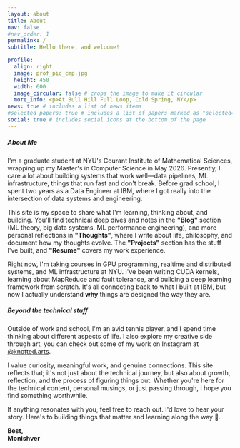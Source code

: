 ```yaml
---
layout: about
title: About
nav: false
#nav_order: 1
permalink: /
subtitle: Hello there, and welcome!

profile:
  align: right
  image: prof_pic_cmp.jpg
  height: 450
  width: 600
  image_circular: false # crops the image to make it circular
  more_info: <p>At Bull Hill Full Loop, Cold Spring, NY</p>
news: true # includes a list of news items
#selected_papers: true # includes a list of papers marked as "selected={true}"
social: true # includes social icons at the bottom of the page
---
```


##### **About Me**

I'm a graduate student at NYU's Courant Institute of Mathematical Sciences, wrapping up my Master's in Computer Science in May 2026. Presently, I care a lot about building systems that work well—data pipelines, ML infrastructure, things that run fast and don't break. Before grad school, I spent two years as a Data Engineer at IBM, where I got really into the intersection of data systems and engineering.

This site is my space to share what I'm learning, thinking about, and building. You'll find technical deep dives and notes in the **"Blog"** section (ML theory, big data systems, ML performance engineering), and more personal reflections in **"Thoughts"**, where I write about life, philosophy, and document how my thoughts evolve. The **"Projects"** section has the stuff I've built, and **"Resume"** covers my work experience.

Right now, I'm taking courses in GPU programming, realtime and distributed systems, and ML infrastructure at NYU. I've been writing CUDA kernels, learning about MapReduce and fault tolerance, and building a deep learning framework from scratch. It's all connecting back to what I built at IBM, but now I actually understand **why** things are designed the way they are.

##### **Beyond the technical stuff**

Outside of work and school, I'm an avid tennis player, and I spend time thinking about different aspects of life. I also explore my creative side through art, you can check out some of my work on Instagram at [@knotted.arts](https://instagram.com/knotted.arts).

I value curiosity, meaningful work, and genuine connections. This site reflects that; it's not just about the technical journey, but also about growth, reflection, and the process of figuring things out. Whether you're here for the technical content, personal musings, or just passing through, I hope you find something worthwhile.

If anything resonates with you, feel free to reach out. I'd love to hear your story. Here's to building things that matter and learning along the way 🥂.

**Best,**  
**Monishver**

<br><br><br>

